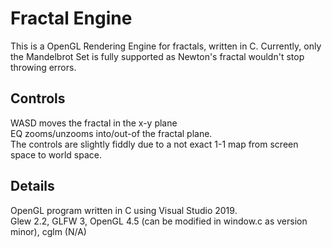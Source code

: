 # Fractal Engine

This is a OpenGL Rendering Engine for fractals, written in C.
Currently, only the Mandelbrot Set is fully supported as Newton's fractal wouldn't stop throwing errors.

## Controls
WASD moves the fractal in the x-y plane <br/>
EQ zooms/unzooms into/out-of the fractal plane. <br/>
The controls are slightly fiddly due to a not exact 1-1 map from screen space to world space.

## Details
OpenGL program written in C using Visual Studio 2019. <br/>
Glew 2.2, GLFW 3, OpenGL 4.5 (can be modified in window.c as version minor), cglm (N/A)
